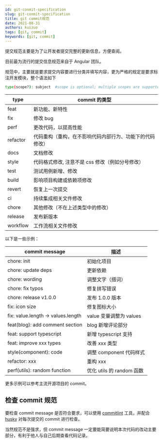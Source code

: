 ```yaml
---
id: git-conmit-specification
slug: git-conmit-specification
title: git commit规范
date: 2021-08-31
authors: kuizuo
tags: [git, commit]
keywords: [git, commit]
---
```


<!-- truncate -->

提交规范主要是为了让开发者提交完整的更新信息，方便查阅。

目前最为流行的提交信息规范来自于 Angular 团队。

规范中，主要就是要求提交内容要进行分类并填写内容，更为严格的规定是要求标注开发模块，整个语法如下

```bash
type(scope?): subject  #scope is optional; multiple scopes are supported (current delimiter options: "/", "\" and ",")
```

| type     | commit 的类型                                            |
| -------- | -------------------------------------------------------- |
| feat     | 新功能、新特性                                           |
| fix      | 修改 bug                                                 |
| perf     | 更改代码，以提高性能                                     |
| refactor | 代码重构（重构，在不影响代码内部行为、功能下的代码修改） |
| docs     | 文档修改                                                 |
| style    | 代码格式修改, 注意不是 css 修改（例如分号修改）          |
| test     | 测试用例新增、修改                                       |
| build    | 影响项目构建或依赖项修改                                 |
| revert   | 恢复上一次提交                                           |
| ci       | 持续集成相关文件修改                                     |
| chore    | 其他修改（不在上述类型中的修改）                         |
| release  | 发布新版本                                               |
| workflow | 工作流相关文件修改                                       |

以下是一些示例：

| commit message                     | 描述                      |
| ---------------------------------- | ------------------------- |
| chore: init                        | 初始化项目                |
| chore: update deps                 | 更新依赖                  |
| chore: wording                     | 调整文字（措词）          |
| chore: fix typos                   | 修复拼写错误              |
| chore: release v1.0.0              | 发布 1.0.0 版本           |
| fix: icon size                     | 修复图标大小              |
| fix: value.length -> values.length | value 变量调整为 values   |
| feat(blog): add comment section    | blog 新增评论部分         |
| feat: support typescript           | 新增 typescript 支持      |
| feat: improve xxx types            | 改善 xxx 类型             |
| style(component): code             | 调整 component 代码样式   |
| refactor: xxx                      | 重构 xxx                  |
| perf(utils): random function       | 优化 utils 的 random 函数 |

更多示例可以参考主流开源项目的 commit。

## 检查 commit 规范

要检查 commit message 是否符合要求，可以使用 [commitlint](https://github.com/conventional-changelog/commitlint) 工具，并配合 [husky](https://github.com/typicode/husky) 对每次提交的 commit 进行检查。

当然规范不是强求，但 commit message 一定要能简要说明本次代码的改动主要部分，有利于他人与自己后期查看代码记录。
